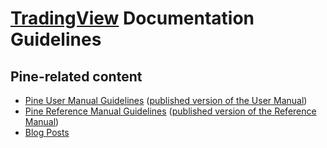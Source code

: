 # [TradingView](https://www.tradingview.com/) Documentation Guidelines



## Pine-related content

- [Pine User Manual Guidelines](https://github.com/tradingview/documentation-guidelines/tree/main/PineUserManual) ([published version of the User Manual](https://www.tradingview.com/pine-script-docs/en/v4/index.html))
- [Pine Reference Manual Guidelines](https://github.com/tradingview/documentation-guidelines/tree/main/PineReferenceManual) ([published version of the Reference Manual](https://www.tradingview.com/pine-script-reference/v4/))
- [Blog Posts](https://github.com/tradingview/documentation-guidelines/tree/main/BlogPosts)
